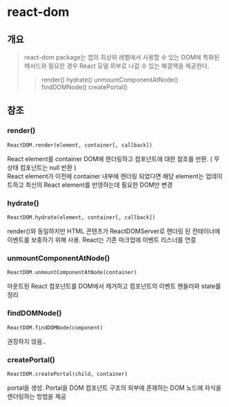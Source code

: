 # react-dom
## 개요
>react-dom package는 앱의 최상위 레벨에서 사용할 수 있는 DOM에 특화된 메서드와 필요한 경우 React 모델 외부로 나갈 수 있는 해결책을 제공한다.
>>render()
>>hydrate()
>>unmountComponentAtNode()
>>findDOMNode()
>>createPortal()
## 참조
### render()
```
ReactDOM.render(element, container[, callback])
```
React element를 container DOM에 렌더링하고 컴포넌트에 대한 참조를 반환. ( 무상태 컴포넌트는 null 반환 )  
React element가 이전에 container 내부에 렌더링 되었다면 해당 element는 업데이트하고 최신의 React element를 반영하는데 필요한 DOM만 변경
### hydrate()
```
ReactDOM.hydrate(element, container[, callback])
```
render()와 동일하지만 HTML 콘텐츠가 ReactDOMServer로 렌더링 된 컨테이너에 이벤트를 보충하기 위해 사용.
React는 기존 마크업에 이벤트 리스너를 연결
### unmountComponentAtNode()
```
ReactDOM.unmountComponentAtNode(container)
```
마운트된 React 컴포넌트를 DOM에서 제거하고 컴포넌트의 이벤트 핸들러와 state를 정리
### findDOMNode()
```
ReactDOM.findDOMNode(component)
```
권장하지 않음..
### createPortal()
```
ReactDOM.createPortal(child, container)
```
portal을 생성. Portal을 DOM 컴포넌트 구조의 외부에 존재하는 DOM 노드에 자식을 렌더링하는 방법을 제공